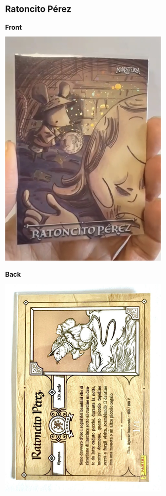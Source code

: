 # Ratoncito Pérez
 ## Front
 ![](../images/ratoncitoperez-front.jpg)
 ## Back
 ![](../images/ratoncitoperez-back.jpg)